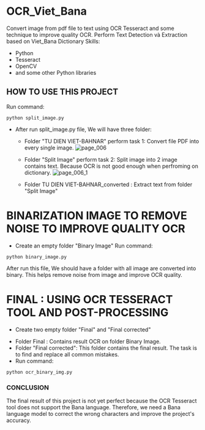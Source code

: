 # OCR_Viet_Bana
Convert image from pdf file to text using OCR Tesseract and some technique to improve quality OCR.
Perform Text Detection và Extraction based on Viet_Bana Dictionary
Skills:

- Python
- Tesseract
- OpenCV
- and some other Python libraries
## HOW TO USE THIS PROJECT
Run command:
```
python split_image.py
```
- After run split_image.py file, We will have three folder:
    + Folder "TU DIEN VIET-BAHNAR" perform task 1: Convert file PDF into every single image.
    ![page_006](https://user-images.githubusercontent.com/120365693/225835125-830f57ad-671c-4535-9137-278c75ba6917.jpg)
    + Folder "Split Image" perform task 2: Split image into 2 image contains text. Because OCR is not good enough when perfroming on dictionary.
    ![page_006_1](https://user-images.githubusercontent.com/120365693/225852152-6d2af0b6-089b-41d0-9e6c-7700966555f5.jpg)

    + Folder TU DIEN VIET-BAHNAR_converted : Extract text from folder "Split Image"

# BINARIZATION IMAGE TO REMOVE NOISE TO IMPROVE QUALITY OCR
- Create an empty folder "Binary Image"
Run command:
```
python binary_image.py
```    
After run this file, We should have a folder with all image are converted into binary.
This helps remove noise from image and improve OCR quality.

# FINAL : USING OCR TESSERACT TOOL AND POST-PROCESSING
- Create two empty folder "Final" and "Final corrected"
+ Folder Final : Contains result OCR on folder Binary Image.
+ Folder "Final corrected": This folder contains the final result. The task is to find and replace all common mistakes.
+ Run command:
```
python ocr_binary_img.py
``` 
### CONCLUSION
The final result of this project is not yet perfect because the OCR Tesseract tool does not support the Bana language. Therefore, we need a Bana language model to correct the wrong characters and improve the project's accuracy.

